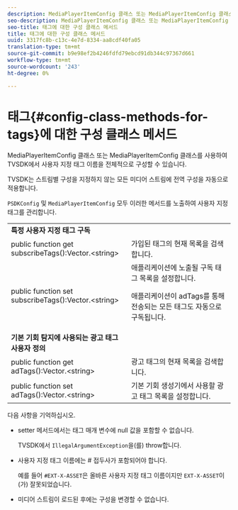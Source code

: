 ```yaml
---
description: MediaPlayerItemConfig 클래스 또는 MediaPlayerItemConfig 클래스를 사용하여 TVSDK에서 사용자 지정 태그 이름을 전체적으로 구성할 수 있습니다.
seo-description: MediaPlayerItemConfig 클래스 또는 MediaPlayerItemConfig 클래스를 사용하여 TVSDK에서 사용자 지정 태그 이름을 전체적으로 구성할 수 있습니다.
seo-title: 태그에 대한 구성 클래스 메서드
title: 태그에 대한 구성 클래스 메서드
uuid: 3317fc8b-c13c-4e7d-8334-aa8cdf40fa05
translation-type: tm+mt
source-git-commit: b9e98ef2b4246fdfd79ebcd91db344c97367d661
workflow-type: tm+mt
source-wordcount: '243'
ht-degree: 0%

---
```



# 태그{#config-class-methods-for-tags}에 대한 구성 클래스 메서드

MediaPlayerItemConfig 클래스 또는 MediaPlayerItemConfig 클래스를 사용하여 TVSDK에서 사용자 지정 태그 이름을 전체적으로 구성할 수 있습니다.

TVSDK는 스트림별 구성을 지정하지 않는 모든 미디어 스트림에 전역 구성을 자동으로 적용합니다.

`PSDKConfig` 및 `MediaPlayerItemConfig` 모두 이러한 메서드를 노출하여 사용자 지정 태그를 관리합니다.

<table id="table_B37A6C75270D47BC99258F2884AD6905"> 
 <tbody> 
  <tr> 
   <td colname="1"><b>특정 사용자 지정 태그 구독</b> </td> 
   <td colname="3"> </td>
  </tr> 
  <tr> 
   <td colname="col1"><span class="codeph"> public function get subscribeTags():Vector.&lt;string&gt;</span> </td> 
   <td colname="col2"> 가입된 태그의 현재 목록을 검색합니다. </td> 
  </tr> 
  <tr> 
   <td colname="col1"><span class="codeph"> public function set subscribeTags():Vector.&lt;string&gt;</span> </td> 
   <td colname="col2">애플리케이션에 노출될 구독 태그 목록을 설정합니다. <p>애플리케이션이 <span class="codeph"> adTags</span>를 통해 전송되는 모든 태그도 자동으로 구독됩니다. </p> </td> 
  </tr> 
  <tr> 
   <td colname="1"><b>기본 기회 탐지에 사용되는 광고 태그 사용자 정의  </b> </td> 
   <td colname="3"> </td>
  </tr> 
  <tr> 
   <td colname="col1"><span class="codeph"> public function get adTags():Vector.&lt;string&gt;</span> </td> 
   <td colname="col2"> 광고 태그의 현재 목록을 검색합니다. </td> 
  </tr> 
  <tr> 
   <td colname="col1"><span class="codeph"> public function set adTags():Vector.&lt;string&gt;</span> </td> 
   <td colname="col2"> 기본 기회 생성기에서 사용할 광고 태그 목록을 설정합니다. </td> 
  </tr> 
 </tbody> 
</table>

다음 사항을 기억하십시오.

* setter 메서드에서는 태그 매개 변수에 null 값을 포함할 수 없습니다.

   TVSDK에서 `IllegalArgumentException`을(를) throw합니다.
* 사용자 지정 태그 이름에는 # 접두사가 포함되어야 합니다.

   예를 들어 `#EXT-X-ASSET`은 올바른 사용자 지정 태그 이름이지만 `EXT-X-ASSET`이(가) 잘못되었습니다.
* 미디어 스트림이 로드된 후에는 구성을 변경할 수 없습니다.

